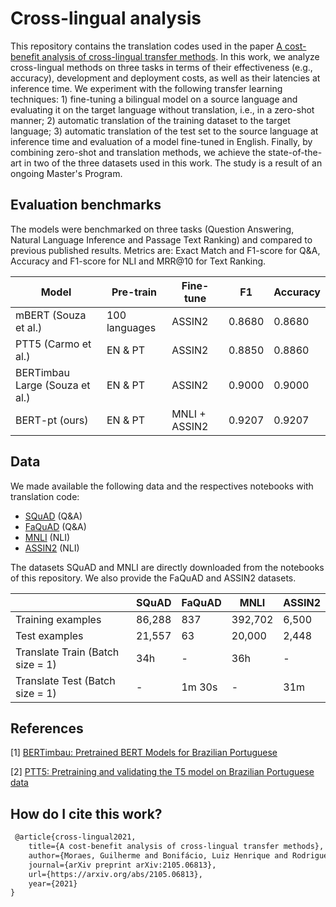 # Cross-lingual analysis

This repository contains the translation codes used in the paper [A cost-benefit analysis of cross-lingual transfer methods](https://arxiv.org/abs/2105.06813). In this work, we analyze cross-lingual methods on three tasks in terms of their effectiveness (e.g., accuracy), development and deployment costs, as well as their latencies at inference time. We experiment with the following transfer learning techniques: 1) fine-tuning a bilingual model on a source language and evaluating it on the target language without translation, i.e., in a zero-shot manner; 2) automatic translation of the training dataset to the target language; 3) automatic translation of the test set to the source language at inference time and evaluation of a model fine-tuned in English. Finally, by combining zero-shot and translation methods, we achieve the state-of-the-art in two of the three datasets used in this work. The study is a result of an ongoing Master's Program.

## Evaluation benchmarks
The models were benchmarked on three tasks (Question Answering, Natural Language Inference and Passage Text Ranking) and compared to previous published results. Metrics are: Exact Match and F1-score for Q&A, Accuracy and F1-score for NLI and MRR@10 for Text Ranking.

| Model                           | Pre-train     | Fine-tune       | F1           | Accuracy    | 
| ------------------------------- | ------------- | --------------- | ------------ | ----------- | 
| mBERT (Souza et al.)            | 100 languages |   ASSIN2        |   0.8680     |   0.8680    |
| PTT5 (Carmo et al.)             | EN & PT       |   ASSIN2        |   0.8850     |   0.8860    |
| BERTimbau Large (Souza et al.)  | EN & PT       |   ASSIN2        |   0.9000     |   0.9000    |
| BERT-pt (ours)                  | EN & PT       |  MNLI + ASSIN2  |   0.9207     |   0.9207    |    
                 
## Data 

We made available the following data and the respectives notebooks with translation code:
- [SQuAD](https://colab.research.google.com/drive/1CSNwfWJCwhFgYTtjxsDvUdN1DMuU_P4-?usp=sharing) (Q&A)
- [FaQuAD](https://colab.research.google.com/drive/1HdPjzn61genPyZfiDG5fqAwPNI4vhegw?usp=sharing) (Q&A)
- [MNLI](https://colab.research.google.com/drive/1Y9ZaJuN-SVo0fmwypPzcJCOetFw-A2tx?usp=sharing) (NLI)
- [ASSIN2](https://colab.research.google.com/drive/1S5zwaw8KWee8y6Vyq-XHC8Am3GmGFpv9?usp=sharing) (NLI)

The datasets SQuAD and MNLI are directly downloaded from the notebooks of this repository. We also provide the FaQuAD and ASSIN2 datasets.

|                                 |   SQuAD    | FaQuAD   | MNLI       | ASSIN2   | 
| ------------------------------- | ---------- | -------- | ---------- |--------- | 
| Training examples               |  86,288    |   837    |   392,702  |  6,500   |   
| Test examples                   |  21,557    |   63     |   20,000   |  2,448   |    
| Translate Train (Batch size = 1)|    34h     |    -     |    36h     |    -     |  
| Translate Test (Batch size = 1) |     -      |  1m 30s  |     -      |   31m    |
## References

[1] [BERTimbau: Pretrained BERT Models for Brazilian Portuguese](https://www.researchgate.net/publication/345395208_BERTimbau_Pretrained_BERT_Models_for_Brazilian_Portuguese)

[2] [PTT5: Pretraining and validating the T5 model on Brazilian Portuguese data](https://arxiv.org/abs/2008.09144)

## How do I cite this work?

~~~ {.xml
 @article{cross-lingual2021,
    title={A cost-benefit analysis of cross-lingual transfer methods},
    author={Moraes, Guilherme and Bonifácio, Luiz Henrique and Rodrigues de Souza, Leandro and Nogueira, Rodrigo and Lotufo, Roberto},
    journal={arXiv preprint arXiv:2105.06813},
    url={https://arxiv.org/abs/2105.06813},
    year={2021}
}
~~~


